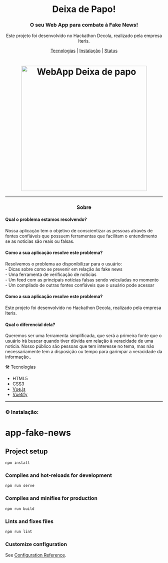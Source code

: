 # <h1 align="center">Deixa de Papo!</h1>


<h3 align="center">O seu Web App para combate à Fake News!</h3>

<p align="center">Este projeto foi desenvolvido no Hackathon Decola, realizado pela empresa Iteris.</p>
<p align="center"><a href="#tecnologias">Tecnologias</a> | <a href="#instalacao">Instalação</a> | <a href="#status">Status</a></p>

<h1 align="center"><img alt="WebApp Deixa de papo" src="GIF" max-width="400px" width="400px"/></h1>

---
<a id="sobre" align="center"></a>
<h3 align="center">Sobre</h3>


<h4>Qual o problema estamos resolvendo?</h4>
<p>Nossa aplicação tem o objetivo de conscientizar as pessoas através de fontes confiáveis que possuem ferramentas que facilitam o entendimento se as notícias são reais ou falsas.</p>

<h4>Como a sua aplicação resolve este problema?</h4>
<p>Resolvemos o problema ao disponibilizar para o usuário: <br>
- Dicas sobre como se prevenir em relação às fake news <br>
- Uma ferramenta de verificação de notícias <br>
- Um feed com as principais notícias falsas sendo veiculadas no momento <br>
- Um compilado de outras fontes confiáveis que o usuário pode acessar</p>


<h4>Como a sua aplicação resolve este problema?</h3>
<p>Este projeto foi desenvolvido no Hackathon Decola, realizado pela empresa Iteris.</p>


<h4>Qual o diferencial dela?</h3>
<p>Queremos ser uma ferramenta simplificada, que será a primeira fonte que o usuário irá buscar quando tiver dúvida em relação à veracidade de uma notícia. Nosso público são pessoas que tem interesse no tema, mas não necessariamente tem a disposição ou tempo para garimpar a veracidade da informação..</p>



<a id="tecnologias" align="center"></a>
🛠 Tecnologias
- HTML5
- CSS3
- [Vue.js](https://vuejs.org/)
- [Vuetify](https://vuetifyjs.com/en/)

---

<a id="instalacao" align="center"></a>
### ⚙ Instalação:

# app-fake-news
## Project setup
```
npm install
```

### Compiles and hot-reloads for development
```
npm run serve
```

### Compiles and minifies for production
```
npm run build
```

### Lints and fixes files
```
npm run lint
```

### Customize configuration
See [Configuration Reference](https://cli.vuejs.org/config/).
